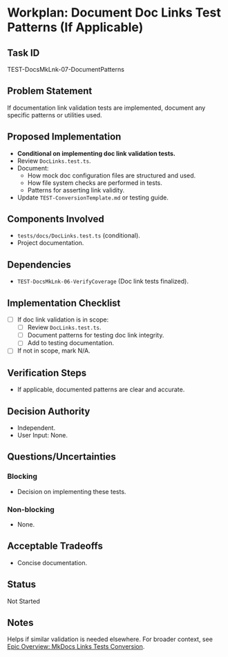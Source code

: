 # Workplan: Document Doc Links Test Patterns (If Applicable)

## Task ID
TEST-DocsMkLnk-07-DocumentPatterns

## Problem Statement
If documentation link validation tests are implemented, document any specific patterns or utilities used.

## Proposed Implementation
- **Conditional on implementing doc link validation tests.**
- Review `DocLinks.test.ts`.
- Document:
    - How mock doc configuration files are structured and used.
    - How file system checks are performed in tests.
    - Patterns for asserting link validity.
- Update `TEST-ConversionTemplate.md` or testing guide.

## Components Involved
- `tests/docs/DocLinks.test.ts` (conditional).
- Project documentation.

## Dependencies
- `TEST-DocsMkLnk-06-VerifyCoverage` (Doc link tests finalized).

## Implementation Checklist
- [ ] If doc link validation is in scope:
    - [ ] Review `DocLinks.test.ts`.
    - [ ] Document patterns for testing doc link integrity.
    - [ ] Add to testing documentation.
- [ ] If not in scope, mark N/A.

## Verification Steps
- If applicable, documented patterns are clear and accurate.

## Decision Authority
- Independent.
- User Input: None.

## Questions/Uncertainties
### Blocking
- Decision on implementing these tests.
### Non-blocking
- None.

## Acceptable Tradeoffs
- Concise documentation.

## Status
Not Started

## Notes
Helps if similar validation is needed elsewhere.
For broader context, see [Epic Overview: MkDocs Links Tests Conversion](../../docs/planning/workplans/TEST-DocsMkdocsLinksTests.md).